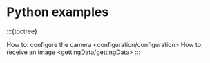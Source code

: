 # Python examples

:::{toctree}

How to: configure the camera <configuration/configuration>
How to: receive an image <gettingData/gettingData>
:::